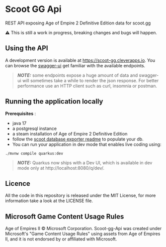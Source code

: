 # Scoot GG Api
REST API exposing Age of Empire 2 Definitive Edition data for scoot.gg

⚠️ This is still a work in progress, breaking changes and bugs will happen.

## Using the API

A development version is available at https://scoot-gg.cleverapps.io.
You can browse the [swagger-ui](https://scoot-gg.cleverapps.io/docs) get familiar with the available endpoints.

> **_NOTE:_** some endpoints expose a huge amount of data and swagger-ui will sometimes 
take a while to render the json response. 
For better performance use an HTTP client such as curl, insomnia or postman.

## Running the application locally

**Prerequisites** :  
- java 17
- a postgresql instance
- a steam installation of Age of Empire 2 Definitive Edition
- follow the [scoot database exporter readme](https://github.com/scout-gg/scoot_database) to populate your db.
- You can run your application in dev mode that enables live coding using:

```shell script
./mvnw compile quarkus:dev
```

> **_NOTE:_**  Quarkus now ships with a Dev UI, which is available in dev mode only at http://localhost:8080/q/dev/.


## Licence

All the code in this repository is released under the MIT License, for more information take a look at the LICENSE file.

## Microsoft Game Content Usage Rules

Age of Empires II © Microsoft Corporation. Scoot-gg-Api was created under Microsoft's "Game Content Usage Rules" using assets
from Age of Empires II, and it is not endorsed by or affiliated with Microsoft.